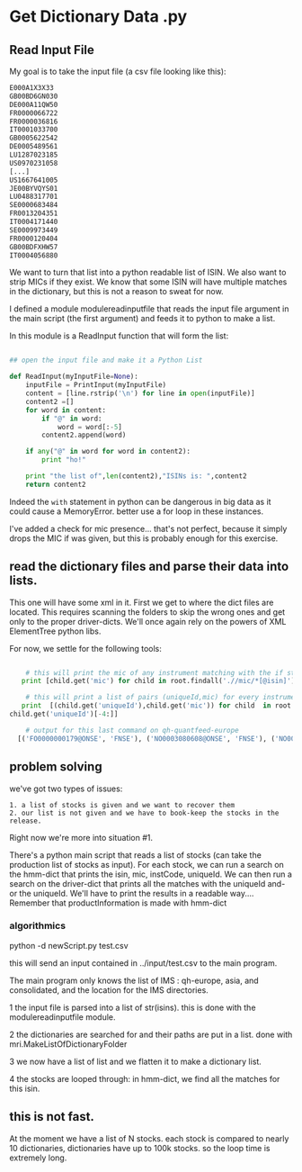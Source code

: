 # Get Dictionary Data .py

## Read Input File

My goal is to take the input file (a csv file looking like this):

```bash
E000A1X3X33
GB00BD6GN030
DE000A11QW50
FR0000066722
FR0000036816
IT0001033700
GB0005622542
DE0005489561
LU1287023185
US0970231058
[...]
US1667641005
JE00BYVQYS01
LU0488317701
SE0000683484
FR0013204351
IT0004171440
SE0009973449
FR0000120404
GB00BDFXHW57
IT0004056880
```

We want to turn that list into a python readable list of ISIN. 
We also want to strip MICs if they exist.
We know that some ISIN will have multiple matches in the dictionary, but this is not a reason to sweat for now.

I defined a module modulereadinputfile that reads the input file argument in the main script (the first argument) and feeds it to python to make a list.

In this module is a ReadInput function that will form the list:

```python

## open the input file and make it a Python List

def ReadInput(myInputFile=None):
    inputFile = PrintInput(myInputFile)
    content = [line.rstrip('\n') for line in open(inputFile)]
    content2 =[]
    for word in content:
        if "@" in word:
            word = word[:-5]
        content2.append(word)

    if any("@" in word for word in content2):
        print "ho!"

    print "the list of",len(content2),"ISINs is: ",content2
    return content2

```

Indeed the ```with``` statement in python can be dangerous in big data as it could cause a MemoryError. better use a for loop in these instances.

I've added a check for mic presence... that's not perfect, because it simply drops the MIC if was given, but this is probably enough for this exercise.

## read the dictionary files and parse their data into lists.

This one will have some xml in it. First we get to where the dict files are located.
This requires scanning the folders to skip the wrong ones and get only to the proper driver-dicts.
We'll once again rely on the powers of XML ElementTree python libs.

For now, we settle for the following tools:

```python

	# this will print the mic of any instrument matching with the if statement.
   print [child.get('mic') for child in root.findall('.//mic/*[@isin]') if child.get('uniqueId') == "GB00BFM6RT85@XLON"]

    # this will print a list of pairs (uniqueId,mic) for every instrument in file where the MIC field is different from the mic used in making the uniqueId:
   print  [(child.get('uniqueId'),child.get('mic')) for child  in root.findall('.//mic/*[@isin]') if child.get('mic') != \
child.get('uniqueId')[-4:]]

    # output for this last command on qh-quantfeed-europe
  [('FO0000000179@ONSE', 'FNSE'), ('NO0003080608@ONSE', 'FNSE'), ('NO0003035305@ONSE', 'FNSE'), ('NO0010199052@ONSE', 'FNSE'), ('CY0102630916@ONSE', 'FNSE'), ('NO0003679102@ONSE', 'FNSE'), ('NO0010360266@ONSE', 'FNSE'), ('NO0003399917@ONSE', 'FNSE'), ('BMG671801022@ONSE', 'FNSE'), ('SG1AD2000008@ONSE', 'FNSE'), ('CY0101550917@ONSE', 'FNSE'), ('KYG813131011@ONSE', 'FNSE'), ('SE0006091997@XSTO', 'FNSE'), ('SE0008347660@XSTO', 'FNSE'), ('NO0010657448@ONSE', 'FNSE'), ('NO0010694029@ONSE', 'FNSE'), ('NO0010576010@ONSE', 'FNSE'), ('NO0010283211@ONSE', 'FNSE'), ('DK0060477263@ONSE', 'FNSE'), ('NO0010564701@ONSE', 'FNSE'), ('NO0010776875@ONSE', 'FNSE'), ('SE0002367797@XSTO', 'FNSE'), ('NO0003064107@ONSE', 'FNSE'), ('NO0010716418@ONSE', 'FNSE'), ('NO0010317340@ONSE', 'FNSE'), ('NO0010014632@ONSE', 'FNSE'), ('SE0005992831@XSTO', 'FNSE'), ('SE0007730650@XSTO', 'FNSE'), ('SE0001105511@XSTO', 'FNSE'), ('NO0010571680@ONSE', 'FNSE'), ('NO0003095309@ONSE', 'FNSE'), ('NO0010792625@ONSE', 'FNSE'), ('NO0010671068@ONSE', 'FNSE'), ('SE0005003654@XSTO', 'FNSE'), ('NO0010466022@ONSE', 'FNSE'), ('NO0010289200@ONSE', 'FNSE'), ('NO0003043309@ONSE', 'FNSE'), ('NO0010629108@ONSE', 'FNSE'), ('DK0060945467@ONSE', 'FNSE'), ('NO0010593544@ONSE', 'FNSE'), ('BMG1466R1088@ONSE', 'FNSE'), ('NO0010734338@ONSE', 'FNSE'), ('NO0003070609@ONSE', 'FNSE'), ('SE0007100342@XSTO', 'FNSE'), ('NO0010778095@ONSE', 'FNSE'), ('NO0010743545@ONSE', 'FNSE'), ('NO0003096208@ONSE', 'FNSE'), ('NO0003117202@ONSE', 'FNSE'), ('NO0003025009@ONSE', 'FNSE'), ('SE0000188518@XSTO', 'FNSE'), ('NO0010360175@ONSE', 'FNSE'), ('NO0010571698@ONSE', 'FNSE'), ('SE0006543344@XSTO', 'FNSE'), ('SE0007158928@XSTO', 'FNSE'), ('NO0010001118@ONSE', 'FNSE'), ('NO0010397581@ONSE', 'FNSE'), ('NO0004913609@ONSE', 'FNSE'), ('MT0001000109@XSTO', 'FNSE'), ('SE0008091904@XSTO', 'FNSE'), ('CY0101162119@ONSE', 'FNSE'), ('NO0010789506@ONSE', 'FNSE'), ('SE0006143129@XSTO', 'FNSE'), ('SE0009160872@XSTO', 'FNSE'), ('CA46016U1084@XSTO', 'FNSE'), ('NO0010284318@ONSE', 'FNSE'), ('NO0010739402@ONSE', 'FNSE'), ('NO0010159684@ONSE', 'FNSE'), ('SE0003366871@ONSE', 'FNSE'), ('NO0004895103@ONSE', 'FNSE'), ('DK0060520450@ONSE', 'FNSE'), ('NO0010763550@ONSE', 'FNSE'), ('NO0010257728@ONSE', 'FNSE'), ('NO0010650013@ONSE', 'FNSE'), ('NO0010299068@ONSE', 'FNSE'), ('NO0003079709@ONSE', 'FNSE'), ('SE0007074505@XSTO', 'FNSE'), ('SE0007277876@XSTO', 'FNSE'), ('NO0010550056@ONSE', 'FNSE'), ('NO0010429145@ONSE', 'FNSE'), ('NO0003572802@ONSE', 'FNSE'), ('NO0010781206@ONSE', 'FNSE'), ('SE0006826046@XSTO', 'FNSE'), ('NO0010808892@ONSE', 'FNSE'), ('FO000A0DN9X4@ONSE', 'FNSE'), ('NO0010598683@ONSE', 'FNSE'), ('NO0003055808@ONSE', 'FNSE'), ('NO0010209331@ONSE', 'FNSE'), ('NO0003399909@ONSE', 'FNSE'), ('SE0004840718@XSTO', 'FNSE'), ('NO0003078107@ONSE', 'FNSE'), ('NO0010715394@ONSE', 'FNSE'), ('NO0010387004@ONSE', 'FNSE'), ('NO0010379779@ONSE', 'FNSE'), ('NO0003103103@ONSE', 'FNSE')]

```

## problem solving

we've got two types of issues: 
	
	1. a list of stocks is given and we want to recover them
	2. our list is not given and we have to book-keep the stocks in the release.

Right now we're more into situation #1. 

There's a python main script that reads a list of stocks (can take the production list of stocks as input).
For each stock, we can run a search on the hmm-dict that prints the isin, mic, instCode, uniqueId.
We can then run a search on the driver-dict that prints all the matches with the uniqueId and-or the uniqueId. We'll have to print the results in a readable way....
Remember that productInformation is made with hmm-dict

### algorithmics

python -d newScript.py test.csv

this will send an input contained in ../input/test.csv to the main program.

The main program only knows the list of IMS : qh-europe, asia, and consolidated, and the location for the IMS directories.

1 the input file is parsed into a list of str(isins). this is done with the modulereadinputfile module.

2 the dictionaries are searched for and their paths are put in a list. done with mri.MakeListOfDictionaryFolder

3 we now have a list of list and we flatten it to make a dictionary list.

4 the stocks are looped through:
in hmm-dict, we find all the matches for this isin.

## this is not fast.

At the moment we have a list of N stocks. each stock is compared to nearly 10 dictionaries, dictionaries have up to 100k stocks. so the loop time is extremely long.
